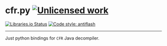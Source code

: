 cfr.py [![Unlicensed work](https://raw.githubusercontent.com/unlicense/unlicense.org/master/static/favicon.png)](https://unlicense.org/)
======
[![Libraries.io Status](https://img.shields.io/librariesio/github/KOLANICH/cfr.py.svg)](https://libraries.io/github/KOLANICH/cfr.py)
[![Code style: antiflash](https://img.shields.io/badge/code%20style-antiflash-FFF.svg)](https://codeberg.org/KOLANICH-tools/antiflash.py)

---

Just python bindings for `CFR` Java decompiler.
